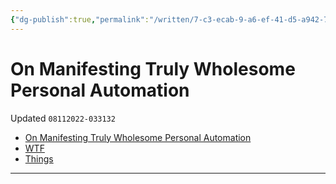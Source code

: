```yaml
---
{"dg-publish":true,"permalink":"/written/7-c3-ecab-9-a6-ef-41-d5-a942-7-a41-aa-80880-a/","dgHomeLink":true,"dgPassFrontmatter":false}
---
```


# On Manifesting Truly Wholesome Personal Automation
Updated `08112022-033132`

- [On Manifesting Truly Wholesome Personal Automation](drafts://open?uuid=7C3ECAB9-A6EF-41D5-A942-7A41AA80880A)
- [WTF](https://davidblue.wtf/drafts/7C3ECAB9-A6EF-41D5-A942-7A41AA80880A.html)
- [Things](things:///show?id=YKjzud9k3RXZpPmBPxKjZs)

---